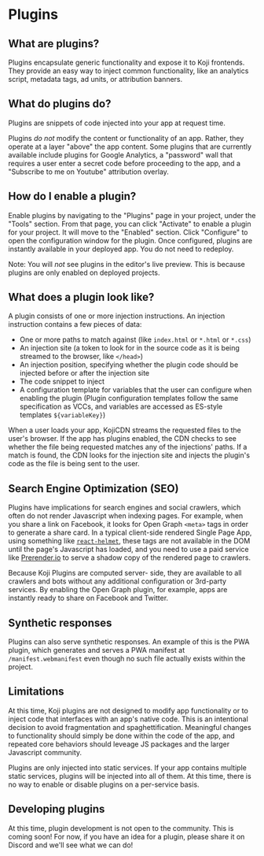 # Plugins

## What are plugins?

Plugins encapsulate generic functionality and expose it to Koji frontends. They 
provide an easy way to inject common functionality, like an analytics script, 
metadata tags, ad units, or attribution banners.

## What do plugins do?

Plugins are snippets of code injected into your app at request time.

Plugins *do not* modify the content or functionality of an app. Rather, they 
operate at a layer "above" the app content. Some plugins that are currently 
available include plugins for Google Analytics, a "password" wall that requires 
a user enter a secret code before proceeding to the app, and a "Subscribe to 
me on Youtube" attribution overlay.

## How do I enable a plugin?

Enable plugins by navigating to the "Plugins" page in your project, under the 
"Tools" section. From that page, you can click "Activate" to enable a plugin 
for your project. It will move to the "Enabled" section. Click "Configure" to 
open the configuration window for the plugin. Once configured, plugins are 
instantly available in your deployed app. You do not need to redeploy.

Note: You will *not* see plugins in the editor's live preview. This is because 
plugins are only enabled on deployed projects.

## What does a plugin look like?

A plugin consists of one or more injection instructions. An injection 
instruction contains a few pieces of data:
- One or more paths to match against (like `index.html` or `*.html` or `*.css`)
- An injection site (a token to look for in the source code as it is being streamed to the browser, like `</head>`)
- An injection position, specifying whether the plugin code should be injected before or after the injection site
- The code snippet to inject
- A configuration template for variables that the user can configure when enabling the plugin (Plugin configuration templates follow the same specification as VCCs, and variables are accessed as ES-style templates `${variableKey}`)

When a user loads your app, KojiCDN streams the requested files to the user's 
browser. If the app has plugins enabled, the CDN checks to see whether the file 
being requested matches any of the injections' paths. If a match is found, the 
CDN looks for the injection site and injects the plugin's code as the file is 
being sent to the user.

## Search Engine Optimization (SEO)

Plugins have implications for search engines and social crawlers, which often do 
not render Javascript when indexing pages. For example, when you share a link 
on Facebook, it looks for Open Graph `<meta>` tags in order to generate a share 
card. In a typical client-side rendered Single Page App, using something like 
[`react-helmet`](https://github.com/nfl/react-helmet), these tags are not 
available in the DOM until the page's Javascript has loaded, and you need to 
use a paid service like [Prerender.io](https://prerender.io) to serve a shadow 
copy of the rendered page to crawlers.

Because Koji Plugins are computed server-
side, they are available to all crawlers and bots without any additional 
configuration or 3rd-party services. By enabling the Open Graph plugin, for 
example, apps are instantly ready to share on Facebook and Twitter.

## Synthetic responses

Plugins can also serve synthetic responses. An example of this is the PWA 
plugin, which generates and serves a PWA manifest at `/manifest.webmanifest` 
even though no such file actually exists within the project.

## Limitations

At this time, Koji plugins are not designed to modify app functionality or to 
inject code that interfaces with an app's native code. This is an intentional 
decision to avoid fragmentation and spaghettification. Meaningful changes to 
functionality should simply be done within the code of the app, and repeated 
core behaviors should leveage JS packages and the larger Javascript community.

Plugins are only injected into static services. If your app contains multiple 
static services, plugins will be injected into all of them. At this time, there 
is no way to enable or disable plugins on a per-service basis.

## Developing plugins

At this time, plugin development is not open to the community. This is coming 
soon! For now, if you have an idea for a plugin, please share it on Discord and 
we'll see what we can do!
